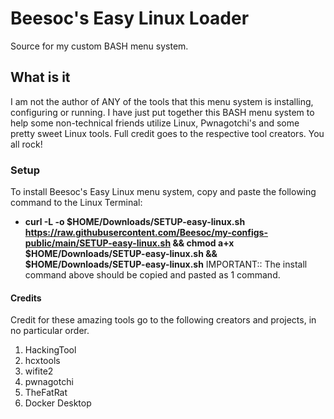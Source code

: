 # Beesoc's Easy Linux Loader
Source for my custom BASH menu system.  

## What is it
I am not the author of ANY of the tools that this menu system is installing, configuring or running. I have just put together this BASH menu system to help some non-technical friends utilize Linux, Pwnagotchi's and some pretty sweet Linux tools.  Full credit goes to the respective tool creators.  You all rock!

### Setup
To install Beesoc's Easy Linux menu system, copy and paste the following command to the Linux Terminal: 
* **curl -L -o $HOME/Downloads/SETUP-easy-linux.sh https://raw.githubusercontent.com/Beesoc/my-configs-public/main/SETUP-easy-linux.sh && chmod a+x $HOME/Downloads/SETUP-easy-linux.sh && $HOME/Downloads/SETUP-easy-linux.sh**
IMPORTANT::  The install command above should be copied and pasted as 1 command.

#### Credits
Credit for these amazing tools go to the following creators and projects, in no particular order.
1. HackingTool
2. hcxtools
3. wifite2
4. pwnagotchi
5. TheFatRat
6. Docker Desktop

